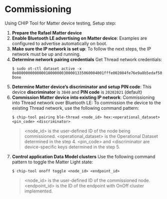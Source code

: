 # Commissioning

Using CHIP Tool for Matter device testing, Setup step:

1.  **Prepare the Rafael Matter device**
2.  **Enable Bluetooth LE advertising on Matter device**: Examples are
    configured to advertise automatically on boot.
3.  **Make sure the IP network is set up**: To follow the next steps, the IP
    network must be up and running.
4.  **Determine network pairing credentials** Get Thread network credentials:
    ```
    $ sudo ot-ctl dataset active -x
    0e080000000000010000000300001335060004001fffe002084fe76e9a8b5edaf50708fde46f999f0698e20510d47f5027a414ffeebaefa92285cc84fa030f4f70656e5468726561642d653439630102e49c0410b92f8c7fbb4f9f3e08492ee3915fbd2f0c0402a0fff8
    Done
    ```
5.  **Determine Matter device’s discriminator and setup PIN code**: This device
    **discriminator** is `3840` and **PIN code** is `20202021` (default)
6.  **Commission Matter device into existing IP network**: Commissioning into
    Thread network over Bluetooth LE: To commission the device to the existing
    Thread network, use the following command pattern:
    ```
    $ chip-tool pairing ble-thread <node_id> hex:<operational_dataset> <pin_code> <discriminator>
    ```
    > <node_id> is the user-defined ID of the node being commissioned.
    > <operational_dataset> is the Operational Dataset determined in the step 4.
    > <pin_code> and <discriminator are device-specific keys determined in the
    > step 5.
7.  **Control application Data Model clusters** Use the following command
    pattern to toggle the Matter Light state:
    ```
    $ chip-tool onoff toggle <node_id> <endpoint_id>
    ```
    > <node_id> is the user-defined ID of the commissioned node. <endpoint_id>
    > is the ID of the endpoint with OnOff cluster implemented.
